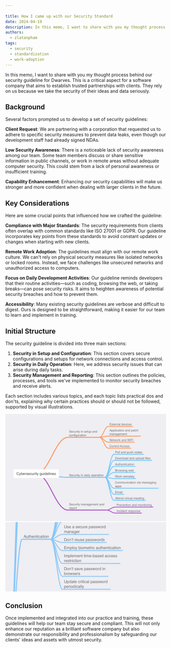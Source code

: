 ```yaml
---

title: How I came up with our Security Standard
date: 2024-04-19
description: In this memo, I want to share with you my thought process behind our security guideline for Dwarves. This is a critical aspect for a software company that aims to establish trusted partnerships with clients. They rely on us because we take the security of their ideas and data seriously.
authors:
  - zlatanpham
tags:
  - security
  - standardization
  - work-adoption
---
```


In this memo, I want to share with you my thought process behind our security guideline for Dwarves. This is a critical aspect for a software company that aims to establish trusted partnerships with clients. They rely on us because we take the security of their ideas and data seriously.

## Background

Several factors prompted us to develop a set of security guidelines:

**Client Request**: We are partnering with a corporation that requested us to adhere to specific security measures to prevent data leaks, even though our development staff had already signed NDAs.

**Low Security Awareness**: There is a noticeable lack of security awareness among our team. Some team members discuss or share sensitive information in public channels, or work in remote areas without adequate computer security. This could stem from a lack of personal awareness or insufficient training.

**Capability Enhancement**: Enhancing our security capabilities will make us stronger and more confident when dealing with larger clients in the future.

## Key Considerations

Here are some crucial points that influenced how we crafted the guideline:

**Compliance with Major Standards**: The security requirements from clients often overlap with common standards like ISO 27001 or GDPR. Our guideline incorporates key points from these standards to avoid constant updates or changes when starting with new clients.

**Remote Work Adoption**: The guidelines must align with our remote work culture. We can't rely on physical security measures like isolated networks or locked rooms. Instead, we face challenges like unsecured networks and unauthorized access to computers.

**Focus on Daily Development Activities**: Our guideline reminds developers that their routine activities—such as coding, browsing the web, or taking breaks—can pose security risks. It aims to heighten awareness of potential security breaches and how to prevent them.

**Accessibility**: Many existing security guidelines are verbose and difficult to digest. Ours is designed to be straightforward, making it easier for our team to learn and implement in training.

## Initial Structure

The security guideline is divided into three main sections:

1. **Security in Setup and Configuration**: This section covers secure configurations and setups for network connections and access control.
2. **Security in Daily Operation**: Here, we address security issues that can arise during daily tasks.
3. **Security Management and Reporting**: This section outlines the policies, processes, and tools we've implemented to monitor security breaches and receive alerts.

Each section includes various topics, and each topic lists practical dos and don'ts, explaining why certain practices should or should not be followed, supported by visual illustrations.

![alt text](assets/how-i-came-up-with-our-security-standard_image.webp)
![alt text](assets/how-i-came-up-with-our-security-standard_image_1713493593.webp)

## Conclusion

Once implemented and integrated into our practice and training, these guidelines will help our team stay secure and compliant. This will not only enhance our reputation as a brilliant software company but also demonstrate our responsibility and professionalism by safeguarding our clients' ideas and assets with utmost security.

